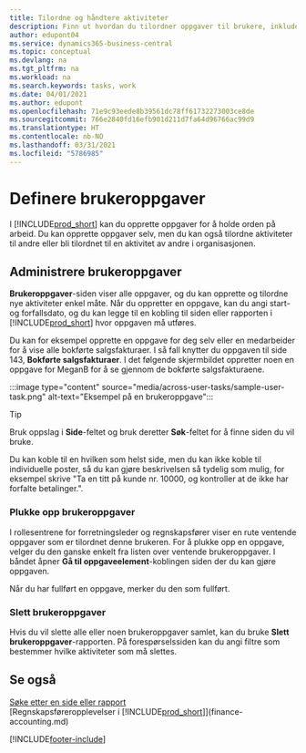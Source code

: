 ```yaml
---
title: Tilordne og håndtere aktiviteter
description: Finn ut hvordan du tilordner oppgaver til brukere, inkludert regnskapsføreren, i Business Central, og hvordan du henter og fullfører oppgaver.
author: edupont04
ms.service: dynamics365-business-central
ms.topic: conceptual
ms.devlang: na
ms.tgt_pltfrm: na
ms.workload: na
ms.search.keywords: tasks, work
ms.date: 04/01/2021
ms.author: edupont
ms.openlocfilehash: 71e9c93eede8b39561dc78ff61732273003ce8de
ms.sourcegitcommit: 766e2840fd16efb901d211d7fa64d96766ac99d9
ms.translationtype: HT
ms.contentlocale: nb-NO
ms.lasthandoff: 03/31/2021
ms.locfileid: "5786985"
---
```

# <a name="define-user-tasks"></a>Definere brukeroppgaver

I [!INCLUDE[prod_short](includes/prod_short.md)] kan du opprette oppgaver for å holde orden på arbeid. Du kan opprette oppgaver selv, men du kan også tilordne aktiviteter til andre eller bli tilordnet til en aktivitet av andre i organisasjonen.  

## <a name="managing-user-tasks"></a>Administrere brukeroppgaver

**Brukeroppgaver**-siden viser alle oppgaver, og du kan opprette og tilordne nye aktiviteter enkel måte. Når du oppretter en oppgave, kan du angi start- og forfallsdato, og du kan legge til en kobling til siden eller rapporten i [!INCLUDE[prod_short](includes/prod_short.md)] hvor oppgaven må utføres.  

Du kan for eksempel opprette en oppgave for deg selv eller en medarbeider for å vise alle bokførte salgsfakturaer. I så fall knytter du oppgaven til side 143, **Bokførte salgsfakturaer**. I det følgende skjermbildet oppretter noen en oppgave for MeganB for å se gjennom de bokførte salgsfakturaene.  

:::image type="content" source="media/across-user-tasks/sample-user-task.png" alt-text="Eksempel på en brukeroppgave":::

> [!TIP]  
> Bruk oppslag i **Side**-feltet og bruk deretter **Søk**-feltet for å finne siden du vil bruke.  
>
> Du kan koble til en hvilken som helst side, men du kan ikke koble til individuelle poster, så du kan gjøre beskrivelsen så tydelig som mulig, for eksempel skrive "Ta en titt på kunde nr. 10000, og kontroller at de ikke har forfalte betalinger.".

### <a name="picking-up-user-tasks"></a>Plukke opp brukeroppgaver

I rollesentrene for forretningsleder og regnskapsfører viser en rute ventende oppgaver som er tilordnet denne brukeren. For å plukke opp en oppgave, velger du den ganske enkelt fra listen over ventende brukeroppgaver. I båndet åpner **Gå til oppgaveelement**-koblingen siden der du kan gjøre oppgaven.  

Når du har fullført en oppgave, merker du den som fullført.  

### <a name="deleting-user-tasks"></a>Slett brukeroppgaver

Hvis du vil slette alle eller noen brukeroppgaver samlet, kan du bruke **Slett brukeroppgaver**-rapporten. På forespørselssiden kan du angi filtre som bestemmer hvilke aktiviteter som må slettes.  

## <a name="see-also"></a>Se også

[Søke etter en side eller rapport](ui-search.md)  
[Regnskapsføreropplevelser i [!INCLUDE[prod_short](includes/prod_short.md)]](finance-accounting.md)  


[!INCLUDE[footer-include](includes/footer-banner.md)]